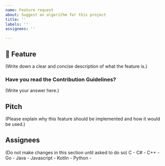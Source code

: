 ```yaml
---
name: Feature request
about: Suggest an algorithm for this project
title: ''
labels: ''
assignees: ''

---
```


## 🚀 Feature

(Write down a clear and concise description of what the feature is.)

### Have you read the Contribution Guidelines?

(Write your answer here.)

## Pitch

(Please explain why this feature should be implemented and how it would be used.)

## Assignees

(Do not make changes in this section until asked to do so)
C - 
C# -
C++ - 
Go - 
Java - 
Javascript - 
Kotlin -
Python - 
